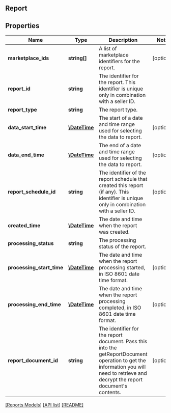## Report

## Properties

Name | Type | Description | Notes
------------ | ------------- | ------------- | -------------
**marketplace_ids** | **string[]** | A list of marketplace identifiers for the report. | [optional]
**report_id** | **string** | The identifier for the report. This identifier is unique only in combination with a seller ID. |
**report_type** | **string** | The report type. |
**data_start_time** | [**\DateTime**](\DateTime.md) | The start of a date and time range used for selecting the data to report. | [optional]
**data_end_time** | [**\DateTime**](\DateTime.md) | The end of a date and time range used for selecting the data to report. | [optional]
**report_schedule_id** | **string** | The identifier of the report schedule that created this report (if any). This identifier is unique only in combination with a seller ID. | [optional]
**created_time** | [**\DateTime**](\DateTime.md) | The date and time when the report was created. |
**processing_status** | **string** | The processing status of the report. |
**processing_start_time** | [**\DateTime**](\DateTime.md) | The date and time when the report processing started, in ISO 8601 date time format. | [optional]
**processing_end_time** | [**\DateTime**](\DateTime.md) | The date and time when the report processing completed, in ISO 8601 date time format. | [optional]
**report_document_id** | **string** | The identifier for the report document. Pass this into the getReportDocument operation to get the information you will need to retrieve and decrypt the report document&#39;s contents. | [optional]

[[Reports Models]](../) [[API list]](../../Api) [[README]](../../../README.md)
